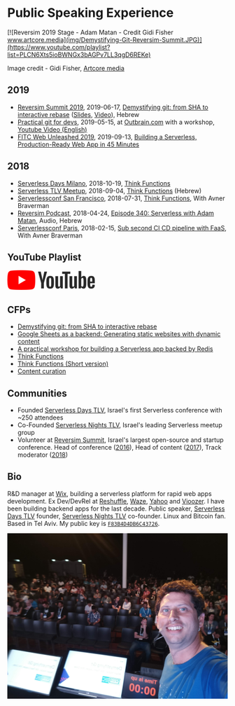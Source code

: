 # Public Speaking Experience

[![Reversim 2019 Stage - Adam Matan - Credit Gidi Fisher www.artcore.media](img/Demystifying-Git-Reversim-Summit.JPG)](https://www.youtube.com/playlist?list=PLCN6Xts5ioBWNGx3bAGPv7LL3qgD6REKe)

Image credit - Gidi Fisher, [Artcore media](www.artcore.media)

## 2019

* [Reversim Summit 2019](https://summit2019.reversim.com/), 2019-06-17, [Demystifying git: from SHA to interactive rebase](https://summit2019.reversim.com/session/5c75adf7e037850017ca38cd.html) ([Slides](https://drive.google.com/open?id=143w10UlY0Byd_I4GPEWInPHpyKlq2drMx1ExinIXZc0), [Video](https://youtu.be/FlpXes7QVk4)), Hebrew
* [Practical git for devs](https://www.facebook.com/1839082432986850/posts/2436625203232567), 2019-05-15, at [Outbrain.com](outbarin.com) with a workshop, [Youtube Video (English)](https://youtu.be/j_tP0K_nZcQ)
* [FITC Web Unleashed 2019](https://fitc.ca/presentation/building-a-serverless-production-ready-web-app-in-45-minutes/), 2019-09-13, [Building a Serverless, Production-Ready Web App in 45 Minutes](https://www.youtube.com/watch?v=zlccgcKzQkI&list=PLCN6Xts5ioBWNGx3bAGPv7LL3qgD6REKe&index=9&t=274s)

## 2018

* [Serverless Days Milano](https://2018.milan.serverlessdays.io/talk-adam-matan.html), 2018-10-19, [Think Functions](https://youtu.be/hB8Mpew44wk)
* [Serverless TLV Meetup](https://www.meetup.com/ServerlessTLV/events/sjcrdqyxmbhb/), 2018-09-04, [Think Functions](https://www.youtube.com/watch?v=Xr9fa_CtLL8) (Hebrew)
* [Serverlessconf San Francisco](https://sf.serverlessconf.io/home.html), 2018-07-31, [Think Functions](https://acloud.guru/series/serverlessconf-sf-2018/view/944a6499-5dc0-ac52-8cae-7dafced1a286), With Avner Braverman
* [Reversim Podcast](http://www.reversim.com/), 2018-04-24, [Episode 340: Serverless with Adam Matan](http://www.reversim.com/2018/04/340-serverless-with-adam-matan.html), Audio, Hebrew
* [Serverlessconf Paris](http://paris.serverlessconf.io/), 2018-02-15, [Sub second CI CD pipeline with FaaS](https://www.youtube.com/watch?v=iG4WIEixTf4), With Avner Braverman

## YouTube Playlist

[![Adam Matan's Public Speaking YouTube Playlist](img/youtube_logo_resized.png)](https://www.youtube.com/playlist?list=PLCN6Xts5ioBWNGx3bAGPv7LL3qgD6REKe)

## CFPs

* [Demystifying git: from SHA to interactive rebase](cfps/2019-06-17---demystifying-git-from-sha-to-interactive-rebase.md)
* [Google Sheets as a backend: Generating static websites with dynamic content](cfps/google-sheets-as-a-backend.md)
* [A practical workshop for building a Serverless app backed by Redis](cfps/redis-serverless-workshop.md)
* [Think Functions](cfps/think-functions.md)
* [Think Functions (Short version)](cfps/think-functions-short-kubecon.md)
* [Content curation](cfps/content-curation.md)

## Communities

* Founded [Serverless Days TLV](https://tlv.serverlessdays.io/), Israel's first Serverless conference with ~250 attendees
* Co-Founded [Serverless Nights TLV](https://www.meetup.com/ServerlessTLV), Israel's leading Serverless meetup group
* Volunteer at [Reversim Summit](https://summit2018.reversim.com/), Israel's largest open-source and startup conference. Head of conference ([2016](https://summit2016.reversim.com/)), Head of content ([2017](https://summit2017.reversim.com/)), Track moderator ([2018](https://summit2018.reversim.com/))

## Bio

R&D manager at [Wix](http://wix.com/), building a serverless platform for rapid web apps development. Ex Dev/DevRel at [Reshuffle](https://reshuffle.com/), [Waze](https://en.wikipedia.org/wiki/Waze), [Yahoo](https://techcrunch.com/2010/10/05/yahoo-dapper/) and [Vioozer](https://www.crunchbase.com/organization/viooz). I have been building backend apps for the last decade. Public speaker, [Serverless Days TLV](https://tlv.serverlessdays.io/) founder, [Serverless Nights TLV](https://www.meetup.com/ServerlessTLV) co-founder. Linux and Bitcoin fan. Based in Tel Aviv. My public key is [`F83B4D4DB6C43726`](https://keybase.io/adamatan).

[![Reversim 2019 Stage Selfie Adam Matan](img/rs2019-stage-selfie.jpg)](https://www.youtube.com/playlist?list=PLCN6Xts5ioBWNGx3bAGPv7LL3qgD6REKe)
